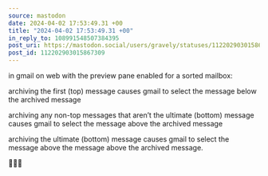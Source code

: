 ```yaml
---
source: mastodon
date: 2024-04-02 17:53:49.31 +00
title: "2024-04-02 17:53:49.31 +00"
in_reply_to: 108991548507384395
post_uri: https://mastodon.social/users/gravely/statuses/112202903015867309
post_id: 112202903015867309
---
```

in gmail on web with the preview pane enabled for a sorted mailbox:

archiving the first (top) message causes gmail to select the message below the archived message

archiving any non-top messages that aren’t the ultimate (bottom) message causes gmail to select the message above the archived message

archiving the ultimate (bottom) message causes gmail to select the message above the message above the archived message.

🤷🏻‍♂️


